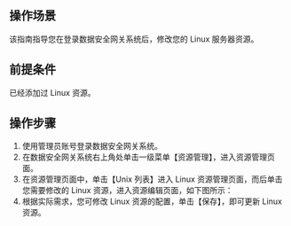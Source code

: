 ## 操作场景
该指南指导您在登录数据安全网关系统后，修改您的 Linux 服务器资源。


## 前提条件
已经添加过 Linux 资源。


## 操作步骤
1. 使用管理员账号登录数据安全网关系统。
2. 在数据安全网关系统右上角处单击一级菜单【资源管理】，进入资源管理页面。
3. 在资源管理页面中，单击【Unix 列表】进入 Linux 资源管理页面，而后单击您需要修改的 Linux 资源，进入资源编辑页面，如下图所示：
4. 根据实际需求，您可修改 Linux 资源的配置，单击【保存】，即可更新 Linux 资源。
